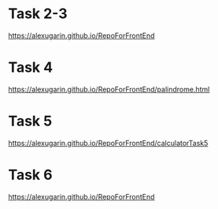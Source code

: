 # Task 2-3
https://alexugarin.github.io/RepoForFrontEnd

# Task 4
https://alexugarin.github.io/RepoForFrontEnd/palindrome.html

# Task 5
https://alexugarin.github.io/RepoForFrontEnd/calculatorTask5

# Task 6
https://alexugarin.github.io/RepoForFrontEnd
